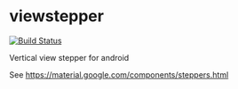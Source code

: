 # viewstepper

[![Build Status](https://travis-ci.org/snowble/vertical-stepper.png?branch=master)](https://travis-ci.org/snowble/vertical-stepper)

Vertical view stepper for android

See https://material.google.com/components/steppers.html
